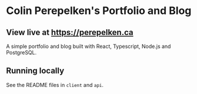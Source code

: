 # Colin Perepelken's Portfolio and Blog

## View live at https://perepelken.ca

A simple portfolio and blog built with React, Typescript, Node.js and PostgreSQL.

## Running locally

See the README files in `client` and `api`.
